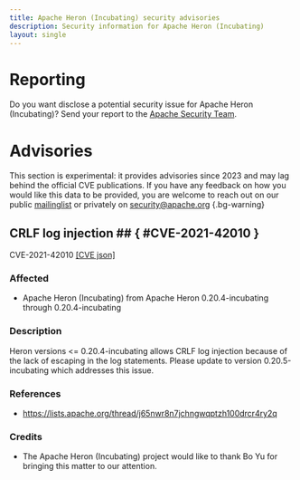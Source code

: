 ```yaml
---
title: Apache Heron (Incubating) security advisories
description: Security information for Apache Heron (Incubating)
layout: single
---
```


# Reporting

Do you want disclose a potential security issue for Apache Heron (Incubating)? Send your report to the [Apache Security Team](mailto:security@apache.org).

# Advisories

This section is experimental: it provides advisories since 2023 and may lag behind the official CVE publications. If you have any feedback on how you would like this data to be provided, you are welcome to reach out on our public [mailinglist](/mailinglist) or privately on [security@apache.org](mailto:security@apache.org)
{.bg-warning}

## CRLF log injection ## { #CVE-2021-42010 }

CVE-2021-42010 [\[CVE json\]](./CVE-2021-42010.cve.json)

### Affected

* Apache Heron (Incubating) from Apache Heron 0.20.4-incubating through 0.20.4-incubating


### Description

Heron versions <= 0.20.4-incubating allows CRLF log injection because of the lack of escaping in the log statements.  Please update to version 0.20.5-incubating which addresses this issue. 

### References
* https://lists.apache.org/thread/j65nwr8n7jchngwqptzh100drcr4ry2q


### Credits
* The Apache Heron (Incubating) project would like to thank Bo Yu for bringing this matter to our attention.
